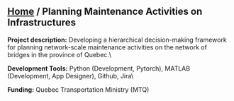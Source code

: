 ## [Home](https://zachamida.github.io) / Planning Maintenance Activities on Infrastructures

**Project description:** Developing a hierarchical decision-making framework for planning network-scale maintenance activities on the network of bridges in the province of Quebec.\

**Development Tools:** Python (Development, Pytorch), MATLAB (Development, App Designer), Github, Jira\

**Funding:** Quebec Transportation Ministry (MTQ)
